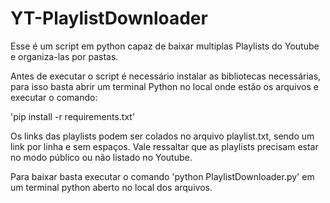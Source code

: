 # YT-PlaylistDownloader

Esse é um script em python capaz de baixar multiplas Playlists do Youtube e organiza-las por pastas.

Antes de executar o script é necessário instalar as bibliotecas necessárias, para isso basta abrir um terminal Python
no local onde estão os arquivos e executar o comando: 

'pip install -r requirements.txt'


Os links das playlists podem ser colados no arquivo playlist.txt, sendo um link por linha e sem espaços. Vale ressaltar
que as playlists precisam estar no modo público ou não listado no Youtube.



Para baixar basta executar o comando 'python PlaylistDownloader.py' em um terminal python aberto no local dos arquivos.

